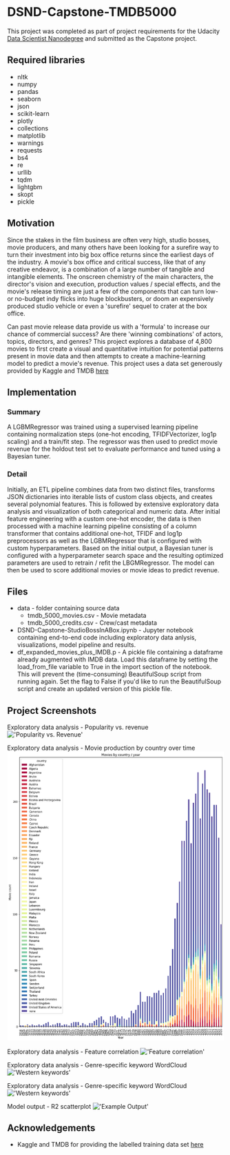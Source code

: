 # DSND-Capstone-TMDB5000
This project was completed as part of project requirements for the Udacity [Data Scientist Nanodegree](https://www.udacity.com/course/data-scientist-nanodegree--nd025) and submitted as the Capstone project.

## Required libraries
- nltk 
- numpy
- pandas
- seaborn
- json
- scikit-learn 
- plotly
- collections
- matplotlib
- warnings
- requests
- bs4
- re
- urllib
- tqdm
- lightgbm
- skopt
- pickle 


## Motivation
Since the stakes in the film business are often very high, studio bosses, movie producers, and many others have been looking for a surefire way to turn their investment into big box office returns since the earliest days of the industry.
A movie's box office and critical success, like that of any creative endeavor, is a combination of a large number of tangible and intangible elements. The onscreen chemistry of the main characters, the director's vision and execution, production values / special effects, and the movie's release timing are just a few of the components that can turn low- or no-budget indy flicks into huge blockbusters, or doom an expensively produced studio vehicle or even a 'surefire' sequel to crater at the box office.

Can past movie release data provide us with a  'formula' to increase our chance of commercial success? Are there 'winning combinations' of actors, topics, directors, and genres? This project explores a database of 4,800 movies to first create a visual and quantitative intuition for potential patterns present in movie data and then attempts to create a machine-learning model to predict a movie's revenue.
This project uses a data set generously provided by Kaggle and TMDB [here](https://medium.com/r/?url=https%3A%2F%2Fwww.kaggle.com%2Ftmdb%2Ftmdb-movie-metadata)

## Implementation
### Summary 
A LGBMRegressor was trained using a supervised learning pipeline containing normalization steps (one-hot encoding, TFIDFVectorizer, log1p scaling) and a train/fit step. The regressor was then used to predict movie revenue for the holdout test set to evaluate performance and tuned using a Bayesian tuner. 

### Detail
Initially, an ETL pipeline combines data from two distinct files, transforms JSON dictionaries into iterable lists of custom class objects, and creates several polynomial features. 
This is followed by extensive exploratory data analysis and visualization of both categorical and numeric data. 
After initial feature engineering with a custom one-hot encoder, the data is then processed with a machine learning pipeline consisting of a column transformer that contains additional one-hot, TFIDF and log1p preprocessors as well as the LGBMRegressor that is configured with custom hyperparameters. 
Based on the initial output, a Bayesian tuner is configured with a hyperparameter search space and the resulting optimized parameters are used to retrain / refit the LBGMRegressor. The model can then be used to score additional movies or movie ideas to predict revenue. 



## Files
- data - folder containing source data
  - tmdb_5000_movies.csv - Movie metadata
  - tmdb_5000_credits.csv - Crew/cast metadata
- DSND-Capstone-StudioBossInABox.ipynb - Jupyter notebook containing end-to-end code including exploratory data anlysis, visualizations, model pipeline and results.
- df_expanded_movies_plus_IMDB.p - A pickle file containing a dataframe already augmented with IMDB data. Load this dataframe by setting the load_from_file variable to True in the import section of the notebook. This will prevent the (time-consuming) BeautifulSoup script from running again. Set the flag to False if you'd like to run the BeautifulSoup script and create an updated version of this pickle file. 

## Project Screenshots
Exploratory data analysis - Popularity vs. revenue
!['Popularity vs. Revenue'](/readme_imgs/pop_revenue.png)

Exploratory data analysis - Movie production by country over time
!['Movies by country / year'](/readme-imgs/movies_by_year.png)

Exploratory data analysis - Feature correlation
!['Feature correlation'](/readme_imgs/corr.png)

Exploratory data analysis - Genre-specific keyword WordCloud
!['Western keywords'](/readme_imgs/western.png)

Exploratory data analysis - Genre-specific keyword WordCloud
!['Western keywords'](/readme_imgs/western.png)

Model output - R2 scatterplot
!['Example Output'](/readme_imgs/initial_scatter.png)



## Acknowledgements
- Kaggle and TMDB for providing the labelled training data set [here](https://medium.com/r/?url=https%3A%2F%2Fwww.kaggle.com%2Ftmdb%2Ftmdb-movie-metadata)